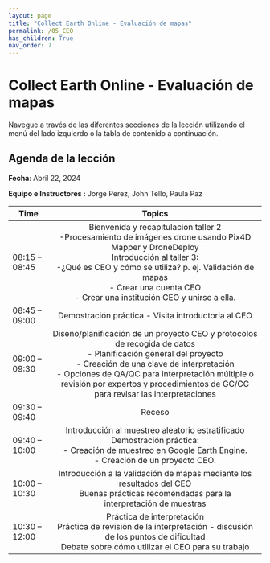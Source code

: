 ```yaml
---
layout: page
title: "Collect Earth Online - Evaluación de mapas"
permalink: /05_CEO
has_children: True
nav_order: 7
---
```


# Collect Earth Online - Evaluación de mapas

Navegue a través de las diferentes secciones de la lección utilizando el menú del lado izquierdo o la tabla de contenido a continuación.

## Agenda de la lección

**Fecha**: Abril 22, 2024

**Equipo e Instructores :** Jorge Perez, John Tello, Paula Paz

| Time          |                                                                                                                                                 Topics                                                                                                                                                 |
|---------------|:------------------------------------------------------------------------------------------------------------------------------------------------------------------------------------------------------------------------------------------------------------------------------------------------------:|
| 08:15 – 08:45 | Bienvenida y recapitulación taller 2<br>-Procesamiento de imágenes drone usando Pix4D Mapper y DroneDeploy<br> Introducción al taller 3:<br>-¿Qué es CEO y cómo se utiliza? p. ej. Validación de mapas <br>-	Crear una cuenta CEO <br>-	Crear una institución CEO y unirse a ella.                                                                                                                                                                                                                                                                                                                                                                                                                                                                                |
| 08:45 – 09:00 | Demostración práctica - Visita introductoria al CEO                                                                                                                                                                                                                                                    |
| 09:00 – 09:30 | Diseño/planificación de un proyecto CEO y protocolos de recogida de datos<br>- Planificación general del proyecto<br>- Creación de una clave de interpretación<br>- Opciones de QA/QC para interpretación múltiple o revisión por expertos y procedimientos de GC/CC para revisar las interpretaciones |
| 09:30 – 09:40 | Receso                                                                                                                                                                                                                                                                                                 |
| 09:40 – 10:00 | Introducción al muestreo aleatorio estratificado<br>Demostración práctica: <br> - Creación de muestreo en Google Earth Engine.  <br> - Creación de un proyecto CEO.                                                                                                                                                                                               |                                                                                                                                                                                                                             |
| 10:00 – 10:30  | Introducción a la validación de mapas mediante los resultados del CEO<br>Buenas prácticas recomendadas para la interpretación de muestras                                                                                                                                                              |
| 10:30 – 12:00  | Práctica de interpretación<br>Práctica de revisión de la interpretación - discusión de los puntos de dificultad<br>Debate sobre cómo utilizar el CEO para su trabajo                                                                                                                                   |
